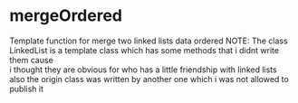 # mergeOrdered
Template function for merge two linked lists data ordered
NOTE: The class LinkedList is a template class which has some methods that i didnt write them cause   
i thought they are obvious for who has a little friendship with linked lists  
also the origin class was written by another one which i was not allowed to publish it
